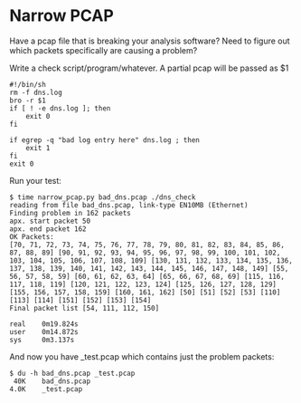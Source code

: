 Narrow PCAP
===========

Have a pcap file that is breaking your analysis software?  Need to figure out
which packets specifically are causing a problem?

Write a check script/program/whatever.  A partial pcap will be passed as $1

    #!/bin/sh
    rm -f dns.log
    bro -r $1
    if [ ! -e dns.log ]; then
        exit 0
    fi

    if egrep -q "bad log entry here" dns.log ; then
        exit 1
    fi
    exit 0 


Run your test:

    $ time narrow_pcap.py bad_dns.pcap ./dns_check
    reading from file bad_dns.pcap, link-type EN10MB (Ethernet)
    Finding problem in 162 packets
    apx. start packet 50
    apx. end packet 162
    OK Packets:
    [70, 71, 72, 73, 74, 75, 76, 77, 78, 79, 80, 81, 82, 83, 84, 85, 86, 87, 88, 89] [90, 91, 92, 93, 94, 95, 96, 97, 98, 99, 100, 101, 102, 103, 104, 105, 106, 107, 108, 109] [130, 131, 132, 133, 134, 135, 136, 137, 138, 139, 140, 141, 142, 143, 144, 145, 146, 147, 148, 149] [55, 56, 57, 58, 59] [60, 61, 62, 63, 64] [65, 66, 67, 68, 69] [115, 116, 117, 118, 119] [120, 121, 122, 123, 124] [125, 126, 127, 128, 129] [155, 156, 157, 158, 159] [160, 161, 162] [50] [51] [52] [53] [110] [113] [114] [151] [152] [153] [154]
    Final packet list [54, 111, 112, 150]

    real    0m19.824s
    user    0m14.872s
    sys     0m3.137s

And now you have _test.pcap which contains just the problem packets:

    $ du -h bad_dns.pcap _test.pcap
     40K    bad_dns.pcap
    4.0K    _test.pcap
